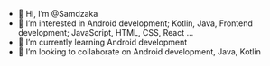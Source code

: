 - 👋 Hi, I’m @Samdzaka
- 👀 I’m interested in Android development; Kotlin, Java, Frontend development; JavaScript, HTML, CSS, React ...
- 🌱 I’m currently learning Android development
- 💞️ I’m looking to collaborate on Android development, Java, Kotlin

<!---
Samdzaka/Samdzaka is a ✨ special ✨ repository because its `README.md` (this file) appears on your GitHub profile.
You can click the Preview link to take a look at your changes.
--->
